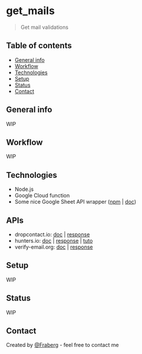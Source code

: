 # get_mails
> Get mail validations

## Table of contents
* [General info](#general-info)
* [Workflow](#workflow)
* [Technologies](#technologies)
* [Setup](#setup)
* [Status](#status)
* [Contact](#contact)

## General info
WIP

## Workflow
WIP

## Technologies
* Node.js
* Google Cloud function
* Some nice Google Sheet API wrapper ([npm](https://www.npmjs.com/package/google-spreadsheet) | [doc](https://theoephraim.github.io/node-google-spreadsheet/#/))

## APIs
* dropcontact.io: [doc](https://developer.dropcontact.io/) | [response]()
* hunters.io: [doc](https://hunter.io/api-keys) | [response](https://api.hunter.io/v2/email-verifier?email=patrick@stripe.com&api_key=2045354a4d7e7698f7090f7759a4effe065c1603) | [tuto](https://help.hunter.io/en/articles/1885243-bulk-domain-search)
* verify-email.org: [doc](https://verify-email.org/) | [response](?)

## Setup
WIP

## Status
WIP

## Contact
Created by [@Fraberg](https://github.com/Fraberg/) - feel free to contact me

